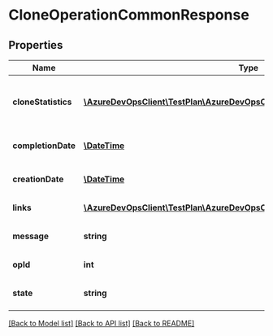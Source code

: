 # CloneOperationCommonResponse

## Properties
Name | Type | Description | Notes
------------ | ------------- | ------------- | -------------
**cloneStatistics** | [**\AzureDevOpsClient\TestPlan\AzureDevOpsClient\TestPlan\Model\CloneStatistics**](CloneStatistics.md) | Various statistics related to the clone operation | [optional] 
**completionDate** | [**\DateTime**](\DateTime.md) | Completion data of the operation | [optional] 
**creationDate** | [**\DateTime**](\DateTime.md) | Creation data of the operation | [optional] 
**links** | [**\AzureDevOpsClient\TestPlan\AzureDevOpsClient\TestPlan\Model\ReferenceLinks**](ReferenceLinks.md) | Reference links | [optional] 
**message** | **string** | Message related to the job | [optional] 
**opId** | **int** | Clone operation Id | [optional] 
**state** | **string** | Clone operation state | [optional] 

[[Back to Model list]](../README.md#documentation-for-models) [[Back to API list]](../README.md#documentation-for-api-endpoints) [[Back to README]](../README.md)


